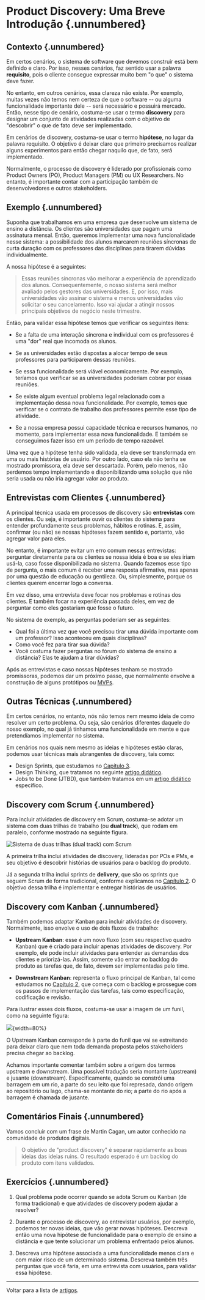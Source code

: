 # Product Discovery: Uma Breve Introdução {.unnumbered}

## Contexto {.unnumbered}

Em certos cenários, o sistema de software que devemos construir 
está bem definido e claro. Por isso, nesses cenários, faz sentido 
usar a palavra **requisito**, pois o cliente consegue expressar 
muito bem "o que" o sistema deve fazer.

No entanto, em outros cenários, essa clareza não existe. Por exemplo, 
muitas vezes não temos nem certeza de que o software -- ou alguma
funcionalidade importante dele -- será necessário 
e possuirá mercado. Então, nesse tipo de cenário, costuma-se usar 
o termo **discovery** para designar um conjunto de atividades 
realizadas com o objetivo de "descobrir" o que de fato deve ser 
implementado.

Em cenários de discovery, costuma-se usar o termo **hipótese**, 
no lugar da palavra requisito. O objetivo é deixar claro que 
primeiro precisamos realizar alguns experimentos para então chegar 
naquilo que, de fato, será implementado.

Normalmente, o processo de discovery é liderado por profissionais como 
Product Owners (PO), Product Managers (PM) ou UX Researchers. 
No entanto, é importante contar com a participação também de 
desenvolvedores e outros stakeholders.

## Exemplo {.unnumbered}

Suponha que trabalhamos em uma empresa que desenvolve um sistema de 
ensino a distância. Os clientes são universidades que pagam uma 
assinatura mensal. Então, queremos implementar uma nova funcionalidade
nesse sistema: a possibilidade dos alunos marcarem reuniões síncronas
de curta duração com os professores das disciplinas para tirarem 
dúvidas individualmente.

A nossa hipótese é a seguintes: 

> Essas reuniões síncronas vão melhorar a experiência de aprendizado dos 
alunos. Consequentemente, o nosso sistema será melhor avaliado pelos gestores 
das universidades. E, por isso, mais universidades vão assinar o sistema 
e menos universidades vão solicitar o seu cancelamento. Isso vai ajudar a
atingir nossos principais objetivos de negócio neste trimestre.

Então, para validar essa hipótese temos que verificar os seguintes itens:

* Se a falta de uma interação síncrona e individual com os professores é 
uma "dor" real que incomoda os alunos.

* Se as universidades estão dispostas a alocar tempo de seus professores
para participarem dessas reuniões.

* Se essa funcionalidade será viável economicamente. Por exemplo, 
teríamos que verificar se as universidades poderiam cobrar por essas 
reuniões.

* Se existe algum eventual problema legal relacionado com a 
implementação dessa nova funcionalidade. Por exemplo, temos que 
verificar se o contrato de trabalho dos professores permite esse 
tipo de atividade.

* Se a nossa empresa possui capacidade técnica e recursos humanos, no 
momento, para implementar essa nova funcionalidade. E também se 
conseguimos fazer isso em um período de tempo razoável.

Uma vez que a hipótese tenha sido validada, ela deve ser transformada
em uma ou mais histórias de usuário. Por outro lado, caso ela não
tenha se mostrado promissora, ela deve ser descartada. Porém, 
pelo menos, não perdemos tempo implementando e disponibilizando 
uma solução que não seria usada ou não iria agregar valor ao produto.

## Entrevistas com Clientes {.unnumbered}

A principal técnica usada em processos de discovery são **entrevistas**
com os clientes. Ou seja, é importante ouvir os clientes do sistema para
entender profundamente seus problemas, hábitos e rotinas. E, assim, 
confirmar (ou não) se nossas hipóteses fazem sentido e, portanto, vão
agregar valor para eles.

No entanto, é importante evitar um erro comum nessas entrevistas: perguntar
diretamente para os clientes se nossa ideia é boa e se eles iriam usá-la,
caso fosse disponibilizada no sistema. Quando fazemos esse tipo de 
pergunta, o mais comum é receber uma resposta afirmativa, mas apenas por 
uma questão de educação ou gentileza. Ou, simplesmente, porque os clientes 
querem encerrar logo a conversa.

Em vez disso, uma entrevista deve focar nos problemas e rotinas dos clientes. 
E também focar na experiência passada deles, em vez de perguntar como eles 
gostariam que fosse o futuro. 

No sistema de exemplo, as perguntas poderiam ser as seguintes:

* Qual foi a última vez que você precisou tirar uma dúvida importante com um 
professor? Isso aconteceu em quais disciplinas?
* Como você fez para tirar sua dúvida? 
* Você costuma fazer perguntas no fórum do sistema de ensino a distância? 
Elas te ajudam a tirar dúvidas?

Após as entrevistas e caso nossas hipóteses tenham se mostrado promissoras, 
podemos dar um próximo passo, que normalmente envolve a construção de 
alguns protótipos ou 
[MVPs](https://engsoftmoderna.info/cap3.html#produto-m%C3%ADnimo-vi%C3%A1vel-mvp). 

## Outras Técnicas {.unnumbered}

Em certos cenários, no entanto, nós não temos nem mesmo ideia de como resolver 
um certo problema. Ou seja, são cenários diferentes daquele do nosso 
exemplo, no qual já tínhamos uma funcionalidade em mente e que pretendíamos 
implementar no sistema. 

Em cenários nos quais nem mesmo as ideias e hipóteses estão claras, podemos 
usar técnicas mais abrangentes de discovery, tais como:

* Design Sprints, que estudamos no [Capítulo 3](../cap3.html#construindo-o-primeiro-mvp). 
* Design Thinking, que tratamos no seguinte [artigo didático](./design-thinking.html).
* Jobs to be Done (JTBD), que também tratamos em um [artigo didático](./jobs-to-be-done.html) específico.

## Discovery com Scrum {.unnumbered}

Para incluir atividades de discovery em Scrum, costuma-se adotar um 
sistema com duas trilhas de trabalho (ou **dual track**), que rodam 
em paralelo, conforme mostrado na seguinte figura.

![Sistema de duas trilhas (dual track) com Scrum](./figs/discovery-dual-track.svg)

A primeira trilha inclui atividades de discovery, lideradas por POs e 
PMs, e seu objetivo é descobrir histórias de usuários para o backlog do 
produto. 

Já a segunda trilha inclui sprints de **delivery**, que são os
sprints que seguem Scrum de forma tradicional, conforme explicamos
no [Capítulo 2](../cap2.html). O objetivo dessa trilha é implementar 
e entregar histórias de usuários. 

## Discovery com Kanban {.unnumbered}

Também podemos adaptar Kanban para incluir atividades de discovery. 
Normalmente, isso envolve o uso de dois fluxos de trabalho:

* **Upstream Kanban**: esse é um novo fluxo (com seu respectivo quadro 
Kanban) que é criado para incluir apenas atividades de discovery. Por 
exemplo, ele pode incluir atividades para entender as demandas dos 
clientes e priorizá-las. Assim, somente vão entrar no backlog do 
produto as tarefas que, de fato, devem ser implementadas pelo time.

* **Downstream Kanban**: representa o fluxo principal de Kanban, 
tal como estudamos no [Capítulo 2](../cap2.html#kanban), 
que começa com o backlog e prossegue com os passos de 
implementação das tarefas, tais como especificação, 
codificação e revisão.

Para ilustrar esses dois fluxos, costuma-se usar a imagem de um funil, 
como na seguinte figura:

![](./figs/upstream-kanban.svg){width=80%}

O Upstream Kanban corresponde à parte do funil que vai se estreitando
para deixar claro que nem toda demanda proposta pelos stakeholders
precisa chegar ao backlog.

Achamos importante comentar também sobre a origem
dos termos upstream e downstream. Uma possível tradução seria
montante (upstream) e jusante (downstream). Especificamente,
quando se constrói uma barragem em um rio, a parte do
seu leito que foi represada, dando origem ao repositório ou lago,
chama-se montante do rio; a parte do rio após a barragem
é chamada de jusante.

## Comentários Finais {.unnumbered}

Vamos concluir com um frase de Martin Cagan, um autor conhecido
na comunidade de produtos digitais.

> O objetivo de "product discovery" é separar rapidamente as boas 
ideias das ideias ruins. O resultado esperado é um backlog do 
produto com itens validados.

## Exercícios {.unnumbered}

1. Qual problema pode ocorrer quando se adota Scrum ou 
Kanban (de forma tradicional) e que atividades de discovery podem 
ajudar a resolver?

2. Durante o processo de discovery, ao entrevistar usuários, 
por exemplo, podemos ter novas ideias, que vão gerar novas
hipóteses. Descreva então uma nova hipótese de funcionalidade
para o exemplo de ensino a distância e que tente solucionar
um problema enfrentado pelos alunos.

3. Descreva uma hipótese associada a uma funcionalidade menos 
clara e com maior risco de um determinado sistema. Descreva também 
três perguntas que você faria, em uma entrevista com usuários,
para validar essa hipótese.

* * * 

Voltar para a lista de [artigos](./artigos.html).